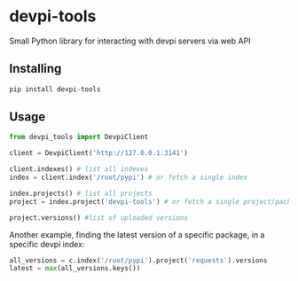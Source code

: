 # devpi-tools
Small Python library for interacting with devpi servers via web API

## Installing 

```python
pip install devpi-tools
```

## Usage

```python
from devpi_tools import DevpiClient

client = DevpiClient('http://127.0.0.1:3141')

client.indexes() # list all indexes
index = client.index('/root/pypi') # or fetch a single index

index.projects() # list all projects
project = index.project('devpi-tools') # or fetch a single project/package by name

project.versions() #list of uploaded versions
```


Another example, finding the latest version of a specific package, in a specific devpi index:
```python
all_versions = c.index('/root/pypi').project('requests').versions
latest = max(all_versions.keys())
```
